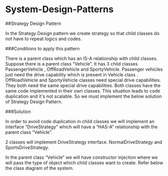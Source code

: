 # System-Design-Patterns

##Strategy Design Pattern

In the Strategy Design pattern we create strategy so that child classes do not have to repeat logics and codes.

###Conditions to apply this pattern

There is a parent class which has an IS-A relationship with child classes.
Suppose there is a parent class “Vehicle”. It has 3 child classes PassengerVehicle , OffRoadVehicle and SportyVehicle.
Passenger vehicles just need the drive capability which is present in Vehicle class .
OffRoadVehicle and SportyVehicle classes need special drive capabilities. They both need the same special drive capabilities. Both classes have the same code implemented in their own classes.
This situation leads to code duplication and it's not scalable. So we must implement the below solution of Strategy Design Pattern.

###Solution

In order to avoid code duplication in child classes we will implement an interface “DriveStrategy” which will have a “HAS-A” relationship with the parent class “Vehicle”.

2 classes will implement DriveStrategy interface. NormalDriveStrategy and SportsDriveStrategy.

In the parent class “Vehicle” we will have constructor injection where we will pass the type of object which child classes want to create. Refer below the class diagram of the system.






